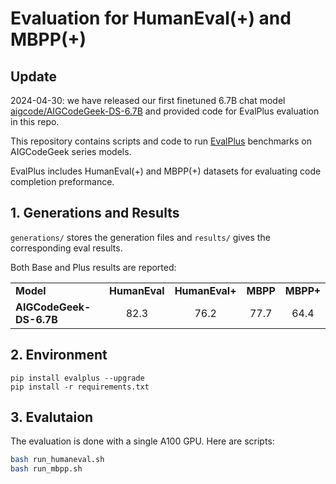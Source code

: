 # Evaluation for HumanEval(+) and MBPP(+)

## Update
2024-04-30: we have released our first finetuned 6.7B chat model [aigcode/AIGCodeGeek-DS-6.7B](https://huggingface.co/aigcode/AIGCodeGeek-DS-6.7B) and provided code for EvalPlus evaluation in this repo.

This repository contains scripts and code to run [EvalPlus](https://github.com/evalplus/evalplus) benchmarks on AIGCodeGeek series models. 

EvalPlus includes HumanEval(+) and MBPP(+) datasets for evaluating code completion preformance.

## 1. Generations and Results
`generations/` stores the generation files and `results/` gives the corresponding eval results. 

Both Base and Plus results are reported:
<table style="text-align:center;">
    <tr style="font-weight:bold">
        <td style="text-align: left">Model</td>
        <td>HumanEval</td>
        <td>HumanEval+</td>
        <td>MBPP</td>
        <td>MBPP+</td>
    </tr>
    <tr>
        <td style="text-align: left"><b>AIGCodeGeek-DS-6.7B</b></td>
        <td>82.3</td><td>76.2</td><td>77.7</td><td>64.4</td>
    </tr>
</table>

## 2. Environment

```shell
pip install evalplus --upgrade
pip install -r requirements.txt
```

## 3. Evalutaion
The evaluation is done with a single A100 GPU. Here are scripts:
```bash
bash run_humaneval.sh
bash run_mbpp.sh
```
